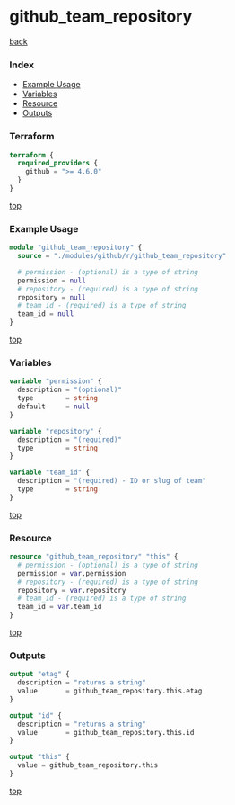# github_team_repository

[back](../github.md)

### Index

- [Example Usage](#example-usage)
- [Variables](#variables)
- [Resource](#resource)
- [Outputs](#outputs)

### Terraform

```terraform
terraform {
  required_providers {
    github = ">= 4.6.0"
  }
}
```

[top](#index)

### Example Usage

```terraform
module "github_team_repository" {
  source = "./modules/github/r/github_team_repository"

  # permission - (optional) is a type of string
  permission = null
  # repository - (required) is a type of string
  repository = null
  # team_id - (required) is a type of string
  team_id = null
}
```

[top](#index)

### Variables

```terraform
variable "permission" {
  description = "(optional)"
  type        = string
  default     = null
}

variable "repository" {
  description = "(required)"
  type        = string
}

variable "team_id" {
  description = "(required) - ID or slug of team"
  type        = string
}
```

[top](#index)

### Resource

```terraform
resource "github_team_repository" "this" {
  # permission - (optional) is a type of string
  permission = var.permission
  # repository - (required) is a type of string
  repository = var.repository
  # team_id - (required) is a type of string
  team_id = var.team_id
}
```

[top](#index)

### Outputs

```terraform
output "etag" {
  description = "returns a string"
  value       = github_team_repository.this.etag
}

output "id" {
  description = "returns a string"
  value       = github_team_repository.this.id
}

output "this" {
  value = github_team_repository.this
}
```

[top](#index)